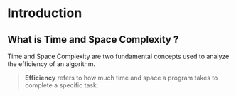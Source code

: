 # Introduction

## What is Time and Space Complexity ? 

Time and Space Complexity are two fundamental concepts used to analyze the efficiency of an algorithm.

> **Efficiency** refers to how much time and space a program takes to complete a specific task.